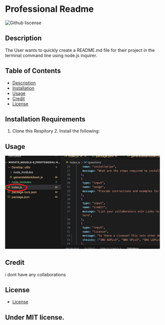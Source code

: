 # Professional Readme
![Github liscense](https://img.shields.io/badge/license-MIT-green.svg) 
## Description
The User wants to quickly create a README.md file for their project in the terminal command line using node.js inquirer.
## Table of Contents
- [Description](#description)
- [Installation](#installation)
- [Usage](#usage)
- [Credit](#credit)
- [License](#license)

## Installation Requirements
1. Clone this Respitory 2. Install the following:
## Usage
![Alt text](../assets/Developutils.png?raw=true "Whitneys-React-Portfolio")
## Credit
i dont have any collaborations
## License

* [License](#license)

##
## Under MIT license.
